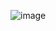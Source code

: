 ![image](https://github.com/Sudexq/myCourses_forthReactProject/assets/121225010/6049a7bc-8e9b-4b62-93e4-83cf36e015df)
